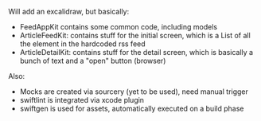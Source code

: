 Will add an excalidraw, but basically:

- FeedAppKit contains some common code, including models
- ArticleFeedKit: contains stuff for the initial screen, which is a List of all the element in the hardcoded rss feed
- ArticleDetailKit: contains stuff for the detail screen, which is basically a bunch of text and a "open" button (browser)

Also:

- Mocks are created via sourcery (yet to be used), need manual trigger
- swiftlint is integrated via xcode plugin
- swiftgen is used for assets, automatically executed on a build phase
